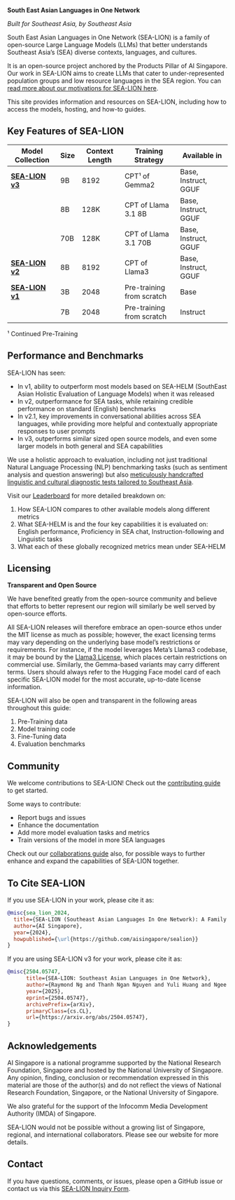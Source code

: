 **South East Asian Languages in One Network**

_Built for Southeast Asia, by Southeast Asia_

South East Asian Languages in One Network (SEA-LION) is a family of open-source Large Language Models (LLMs) that better understands Southeast Asia’s (SEA) diverse contexts, languages, and cultures.

It is an open-source project anchored by the Products Pillar of AI Singapore. Our work in SEA-LION aims to create LLMs that cater to under-represented population groups and low resource languages in the SEA region. You can [read more about our motivations for SEA-LION here](/overview/why_sea-lion.md).

This site provides information and resources on SEA-LION, including how to access the models, hosting, and how-to guides.

## Key Features of SEA-LION

| Model Collection | Size | Context Length | Training Strategy          | Available in            |
|------------------|------|----------------|----------------------------|-------------------------|
| **[SEA-LION v3](/models/sea-lion-v3/sea-lion-v3.md)**  | 9B   | 8192           | CPT¹ of Gemma2            | Base, Instruct, GGUF    |
|                  | 8B   | 128K           | CPT of Llama 3.1 8B       | Base, Instruct, GGUF    |
|                  | 70B  | 128K           | CPT of Llama 3.1 70B      | Base, Instruct, GGUF    |
| **[SEA-LION v2](/models/sea-lion-v2/sea-lion-v2.md)**  | 8B   | 8192           | CPT of Llama3             | Base, Instruct, GGUF    |
| **[SEA-LION v1](/models/sea-lion-v1/sea-lion-v1.md)**  | 3B   | 2048           | Pre-training from scratch  | Base                    |
|                  | 7B   | 2048           | Pre-training from scratch  | Instruct                |

¹ Continued Pre-Training


## Performance and Benchmarks

SEA-LION has seen:

* In v1, ability to outperform most models based on SEA-HELM (SouthEast Asian Holistic Evaluation of Language Models) when it was released
* In v2, outperformance for SEA tasks, while retaining credible performance on standard (English) benchmarks
* In v2.1, key improvements in conversational abilities across SEA languages, while providing more helpful and contextually appropriate responses to user prompts
* In v3, outperforms similar sized open source models, and even some larger models in both general and SEA capabilities

We use a holistic approach to evaluation, including not just traditional Natural Language Processing (NLP) benchmarking tasks (such as sentiment analysis and question answering) but also [meticulously handcrafted linguistic and cultural diagnostic tests tailored to Southeast Asia](https://arxiv.org/abs/2309.06085v2).

Visit our [Leaderboard](https://leaderboard.sea-lion.ai/) for more detailed breakdown on:

1. How SEA-LION compares to other available models along different metrics
2. What SEA-HELM is and the four key capabilities it is evaluated on: English performance, Proficiency in SEA chat, Instruction-following and Linguistic tasks
3. What each of these globally recognized metrics mean under SEA-HELM

## Licensing

**Transparent and Open Source**

We have benefited greatly from the open-source community and believe that efforts to better represent our region will similarly be well served by open-source efforts.

All SEA-LION releases will therefore embrace an open-source ethos under the MIT license as much as possible; however, the exact licensing terms may vary depending on the underlying base model’s restrictions or requirements. For instance, if the model leverages Meta’s Llama3 codebase, it may be bound by the [Llama3 License](https://huggingface.co/meta-llama/Meta-Llama-3-8B/blob/main/LICENSE), which places certain restrictions on commercial use. Similarly, the Gemma-based variants may carry different terms. Users should always refer to the Hugging Face model card of each specific SEA-LION model for the most accurate, up-to-date license information.

SEA-LION will also be open and transparent in the following areas throughout this guide:

1. Pre-Training data
2. Model training code
3. Fine-Tuning data
4. Evaluation benchmarks

## Community

We welcome contributions to SEA-LION! Check out the [contributing guide](overview/contributing.md) to get started.

Some ways to contribute:

* Report bugs and issues
* Enhance the documentation
* Add more model evaluation tasks and metrics
* Train versions of the model in more SEA languages

Check out our [collaborations guide](overview/collaboration.md) also, for possible ways to further enhance and expand the capabilities of SEA-LION together.

## To Cite SEA-LION

If you use SEA-LION in your work, please cite it as:

```bibtex
@misc{sea_lion_2024,
  title={SEA-LION (Southeast Asian Languages In One Network): A Family of Large Language Models for Southeast Asia},
  author={AI Singapore},
  year={2024},
  howpublished={\url{https://github.com/aisingapore/sealion}}
}
```

If you are using SEA-LION v3 for your work, please cite it as:

```bibtex
@misc{2504.05747,
      title={SEA-LION: Southeast Asian Languages in One Network},
      author={Raymond Ng and Thanh Ngan Nguyen and Yuli Huang and Ngee Chia Tai and Wai Yi Leong and Wei Qi Leong and Xianbin Yong and Jian Gang Ngui and Yosephine Susanto and Nicholas Cheng and Hamsawardhini Rengarajan and Peerat Limkonchotiwat and Adithya Venkatadri Hulagadri and Kok Wai Teng and Yeo Yeow Tong and Bryan Siow and Wei Yi Teo and Wayne Lau and Choon Meng Tan and Brandon Ong and Zhi Hao Ong and Jann Railey Montalan and Adwin Chan and Sajeban Antonyrex and Ren Lee and Esther Choa and David Ong Tat-Wee and Bing Jie Darius Liu and William Chandra Tjhi and Erik Cambria and Leslie Teo},
      year={2025},
      eprint={2504.05747},
      archivePrefix={arXiv},
      primaryClass={cs.CL},
      url={https://arxiv.org/abs/2504.05747},
}
```

## Acknowledgements

AI Singapore is a national programme supported by the National Research Foundation, Singapore and hosted by the National University of Singapore. Any opinion, finding, conclusion or recommendation expressed in this material are those of the author(s) and do not reflect the views of National Research Foundation, Singapore, or the National University of Singapore.

We also grateful for the support of the Infocomm Media Development Authority (IMDA) of Singapore.

SEA-LION would not be possible without a growing list of Singapore, regional, and international collaborators. Please see our website for more details.

## Contact

If you have questions, comments, or issues, please open a GitHub issue or contact us via this [SEA-LION Inquiry Form](https://forms.gle/sLCUVb95wmGf43hi6).
